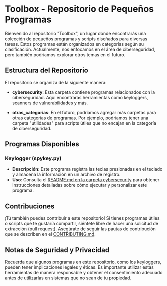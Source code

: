 # Toolbox - Repositorio de Pequeños Programas

Bienvenido al repositorio "Toolbox", un lugar donde encontrarás una colección de pequeños programas y scripts diseñados para diversas tareas. Estos programas están organizados en categorías según su clasificación. Actualmente, nos enfocamos en el área de ciberseguridad, pero también podríamos explorar otros temas en el futuro.

## Estructura del Repositorio

El repositorio se organiza de la siguiente manera:

- **cybersecurity**: Esta carpeta contiene programas relacionados con la ciberseguridad. Aquí encontrarás herramientas como keyloggers, scanners de vulnerabilidades y más.

- **otras_categorias**: En el futuro, podríamos agregar más carpetas para otras categorías de programas. Por ejemplo, podríamos tener una carpeta "utilidades" para scripts útiles que no encajan en la categoría de ciberseguridad.

## Programas Disponibles

### Keylogger (spykey.py)

- **Descripción**: Este programa registra las teclas presionadas en el teclado y almacena la información en un archivo de registro.
- **Uso**: Consulta el [README.md en la carpeta cybersecurity](cybersecurity/keylogger/README.md) para obtener instrucciones detalladas sobre cómo ejecutar y personalizar este programa.

## Contribuciones

¡Tú también puedes contribuir a este repositorio! Si tienes programas útiles o scripts que te gustaría compartir, siéntete libre de hacer una solicitud de extracción (pull request). Asegúrate de seguir las pautas de contribución que se describen en el [CONTRIBUTING.md](CONTRIBUTING.md).

## Notas de Seguridad y Privacidad

Recuerda que algunos programas en este repositorio, como los keyloggers, pueden tener implicaciones legales y éticas. Es importante utilizar estas herramientas de manera responsable y obtener el consentimiento adecuado antes de utilizarlas en sistemas que no sean de tu propiedad.

